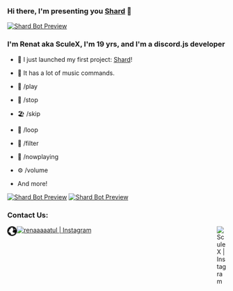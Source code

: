### Hi there, I'm presenting you [Shard][website] 👋 
[<img align="centre" alt="Shard Bot Preview" width="250px" src="https://media.discordapp.net/attachments/902194524430938118/935515952710299648/unknown.png?width=231&height=467" />][website]

### I'm Renat aka SculeX, I'm 19 yrs, and I'm a discord.js developer 

- 🔭 I just launched my first project: [Shard][website]!


- 🌱 It has a lot of music commands.

- 👻 /play
- 🧰 /stop
- 🏖 /skip
- 📶 /loop
- 💸 /filter
- 🔨 /nowplaying
- ⚙️ /volume
- And more!

[<img align="centre" alt="Shard Bot Preview" width="300px" src="https://media.discordapp.net/attachments/902194524430938118/935514559115034644/unknown.png" />][website]
[<img align="centre" alt="Shard Bot Preview" width="300px" src="https://media.discordapp.net/attachments/902194524430938118/935514436414869534/unknown.png" />][website]



### Contact Us:

[<img align="left" alt="sharded.cf" width="22px" src="https://raw.githubusercontent.com/iconic/open-iconic/master/svg/globe.svg" />][website]
[<img align="centre" alt="renaaaaatul | Instagram" width="22px" src="https://cdn.jsdelivr.net/npm/simple-icons@v3/icons/instagram.svg" />][instagram]
[<img align="right" alt="SculeX | Instagram" width="22px" src="https://cdn.jsdelivr.net/npm/simple-icons@v3/icons/discord.svg" />][discord]






[website]: https://www.sharded.cf
[discord]: https://discord.sharded.cf
[instagram]: https://instagram.com/renaaaaatul
